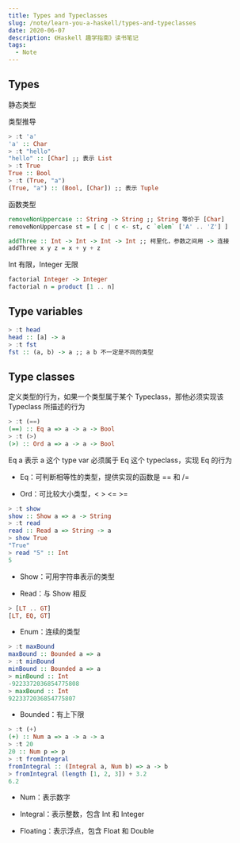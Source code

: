 ```yaml
---
title: Types and Typeclasses
slug: /note/learn-you-a-haskell/types-and-typeclasses
date: 2020-06-07
description: 《Haskell 趣学指南》读书笔记
tags:
  - Note
---
```


## Types

静态类型

类型推导

```haskell
> :t 'a'
'a' :: Char
> :t "hello"
"hello" :: [Char] ;; 表示 List
> :t True
True :: Bool
> :t (True, "a")
(True, "a") :: (Bool, [Char]) ;; 表示 Tuple
```

函数类型

```haskell
removeNonUppercase :: String -> String ;; String 等价于 [Char]
removeNonUppercase st = [ c | c <- st, c `elem` ['A' .. 'Z'] ]

addThree :: Int -> Int -> Int -> Int ;; 柯里化，参数之间用 -> 连接
addThree x y z = x + y + z
```

Int 有限，Integer 无限

```haskell
factorial Integer -> Integer
factorial n = product [1 .. n]
```

## Type variables

```haskell
> :t head
head :: [a] -> a
> :t fst
fst :: (a, b) -> a ;; a b 不一定是不同的类型
```

## Type classes

定义类型的行为，如果一个类型属于某个 Typeclass，那他必须实现该 Typeclass 所描述的行为

```haskell
> :t (==)
(==) :: Eq a => a -> a -> Bool
> :t (>)
(>) :: Ord a => a -> a -> Bool
```

Eq a 表示 a 这个 type var 必须属于 Eq 这个 typeclass，实现 Eq 的行为

- Eq：可判断相等性的类型，提供实现的函数是 == 和 /=

- Ord：可比较大小类型，< > <= >=

```haskell
> :t show
show :: Show a => a -> String
> :t read
read :: Read a => String -> a
> show True
"True"
> read "5" :: Int
5
```

- Show：可用字符串表示的类型

- Read：与 Show 相反

```haskell
> [LT .. GT]
[LT, EQ, GT]
```

- Enum：连续的类型

```haskell
> :t maxBound
maxBound :: Bounded a => a
> :t minBound
minBound :: Bounded a => a
> minBound :: Int
-9223372036854775808
> maxBound :: Int
9223372036854775807
```

- Bounded：有上下限

```haskell
> :t (+)
(+) :: Num a => a -> a -> a
> :t 20
20 :: Num p => p
> :t fromIntegral
fromIntegral :: (Integral a, Num b) => a -> b
> fromIntegral (length [1, 2, 3]) + 3.2
6.2
```

- Num：表示数字

- Integral：表示整数，包含 Int 和 Integer

- Floating：表示浮点，包含 Float 和 Double
